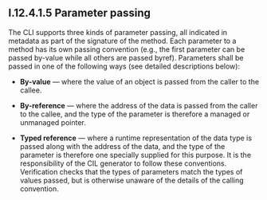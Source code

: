 ## I.12.4.1.5 Parameter passing

The CLI supports three kinds of parameter passing, all indicated in metadata as part of the signature of the method. Each parameter to a method has its own passing convention (e.g., the first parameter can be passed by-value while all others are passed byref). Parameters shall be passed in one of the following ways (see detailed descriptions below):

 * **By-value** &mdash; where the value of an object is passed from the caller to the callee.
 
 * **By-reference** &mdash; where the address of the data is passed from the caller to the callee, and the type of the parameter is therefore a managed or unmanaged pointer.

 * **Typed reference** &mdash; where a runtime representation of the data type is passed along with the address of the data, and the type of the parameter is therefore one specially supplied for this purpose. It is the responsibility of the CIL generator to follow these conventions. Verification checks that the types of parameters match the types of values passed, but is otherwise unaware of the details of the calling convention.
